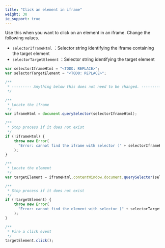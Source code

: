 ```yaml
---
title: "Click an element in iframe"
weight: 30
ie_support: true
---
```

Use this when you want to click on an element in an iframe. Change the following values.
- `selectorIframeHtml` ：Selector string identifying the iframe containing the target element
- `selectorTargetElement` ：Selector string identifying the target element
```js
var selectorIframeHtml = "<TODO: REPLACE>";
var selectorTargetElement = "<TODO: REPLACE>";

/**
 * --------- Anything below this does not need to be changed. ---------------
 */

/**
 * Locate the iframe
 */
var iframeHtml = document.querySelector(selectorIframeHtml);

/**
 * Stop process if it does not exist
 */
if (!iframeHtml) {
    throw new Error(
      "Error: cannot find the iframe with selector (" + selectorIframeHtml + ")."
    );
}

/**
 * Locate the element
 */
var targetElement = iframeHtml.contentWindow.document.querySelector(selectorTargetElement);

/**
 * Stop process if it does not exist
 */
if (!targetElement) {
    throw new Error(
      "Error: cannot find the element with selector (" + selectorTargetElement + ")."
    );
}

/**
 * Fire a click event
 */
targetElement.click();
```